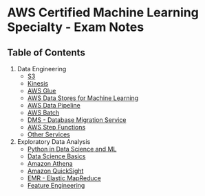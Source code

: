 # AWS Certified Machine Learning Specialty - Exam Notes

## Table of Contents

1. Data Engineering
    - [S3](01-data-engineering/s3.md)
    - [Kinesis](01-data-engineering/kinesis.md)
    - [AWS Glue](01-data-engineering/glue.md)
    - [AWS Data Stores for Machine Learning](01-data-engineering/data-stores.md)
    - [AWS Data Pipeline](01-data-engineering/data-pipeline.md)
    - [AWS Batch](01-data-engineering/aws-batch.md)
    - [DMS - Database Migration Service](01-data-engineering/dms.md)
    - [AWS Step Functions](01-data-engineering/step-functions.md)
    - [Other Services](01-data-engineering/other-services.md)
2. Exploratory Data Analysis
    - [Python in Data Science and ML](02-exploratory-data-analysis/python-in-data-science-and-lm.md)
    - [Data Science Basics](02-exploratory-data-analysis/data-science-basics.md)
    - [Amazon Athena](02-exploratory-data-analysis/athena.md)
    - [Amazon QuickSight](02-exploratory-data-analysis/quicksight.md)
    - [EMR - Elastic MapReduce](02-exploratory-data-analysis/emr.md)
    - [Feature Engineering](02-exploratory-data-analysis/feature-engineering.md)
